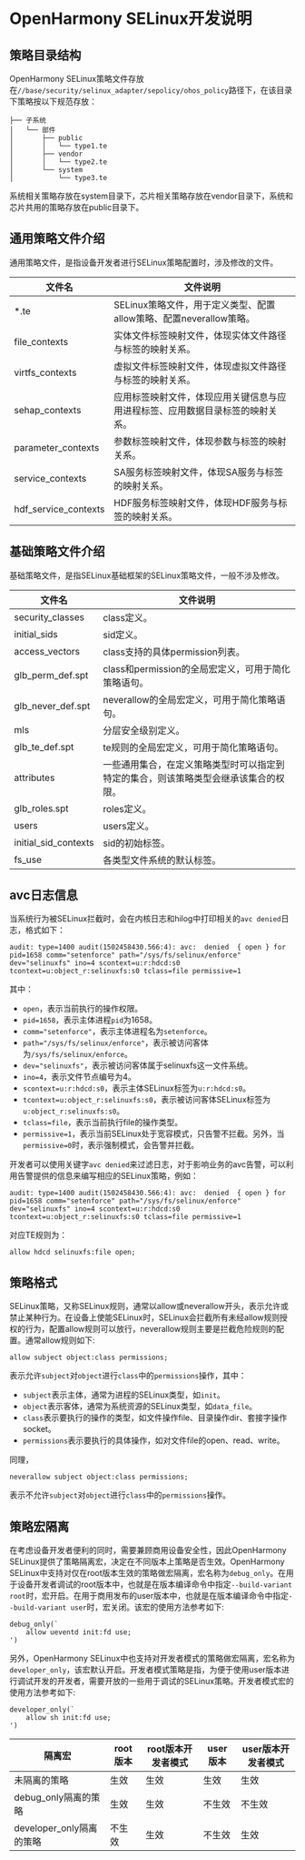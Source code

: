 # OpenHarmony SELinux开发说明

## 策略目录结构

OpenHarmony SELinux策略文件存放在`//base/security/selinux_adapter/sepolicy/ohos_policy`路径下，在该目录下策略按以下规范存放：
```text
├── 子系统
│   └── 部件
│       ├── public
│       │   └── type1.te
│       ├── vendor
│       │   └── type2.te
│       └── system
│           └── type3.te
```
系统相关策略存放在system目录下，芯片相关策略存放在vendor目录下，系统和芯片共用的策略存放在public目录下。

## 通用策略文件介绍

通用策略文件，是指设备开发者进行SELinux策略配置时，涉及修改的文件。

| 文件名 | 文件说明 |
| -------- | -------- |
| *.te | SELinux策略文件，用于定义类型、配置allow策略、配置neverallow策略。 |
| file_contexts | 实体文件标签映射文件，体现实体文件路径与标签的映射关系。 |
| virtfs_contexts | 虚拟文件标签映射文件，体现虚拟文件路径与标签的映射关系。 |
| sehap_contexts | 应用标签映射文件，体现应用关键信息与应用进程标签、应用数据目录标签的映射关系。 |
| parameter_contexts | 参数标签映射文件，体现参数与标签的映射关系。 |
| service_contexts | SA服务标签映射文件，体现SA服务与标签的映射关系。 |
| hdf_service_contexts | HDF服务标签映射文件，体现HDF服务与标签的映射关系。 |

## 基础策略文件介绍

基础策略文件，是指SELinux基础框架的SELinux策略文件，一般不涉及修改。

| 文件名 | 文件说明 |
| -------- | -------- |
| security_classes | class定义。 |
| initial_sids | sid定义。 |
| access_vectors | class支持的具体permission列表。 |
| glb_perm_def.spt | class和permission的全局宏定义，可用于简化策略语句。 |
| glb_never_def.spt | neverallow的全局宏定义，可用于简化策略语句。 |
| mls | 分层安全级别定义。 |
| glb_te_def.spt | te规则的全局宏定义，可用于简化策略语句。 |
| attributes | 一些通用集合，在定义策略类型时可以指定到特定的集合，则该策略类型会继承该集合的权限。 |
| glb_roles.spt | roles定义。 |
| users | users定义。 |
| initial_sid_contexts | sid的初始标签。 |
| fs_use | 各类型文件系统的默认标签。 |

## avc日志信息

当系统行为被SELinux拦截时，会在内核日志和hilog中打印相关的`avc denied`日志，格式如下：
```text
audit: type=1400 audit(1502458430.566:4): avc:  denied  { open } for  pid=1658 comm="setenforce" path="/sys/fs/selinux/enforce" dev="selinuxfs" ino=4 scontext=u:r:hdcd:s0 tcontext=u:object_r:selinuxfs:s0 tclass=file permissive=1
```

其中：
  - `open`，表示当前执行的操作权限。
  - `pid=1658`，表示主体进程`pid`为1658。
  - `comm="setenforce"`，表示主体进程名为`setenforce`。
  - `path="/sys/fs/selinux/enforce"`，表示被访问客体为`/sys/fs/selinux/enforce`。
  - `dev="selinuxfs"`，表示被访问客体属于selinuxfs这一文件系统。
  - `ino=4`，表示文件节点编号为4。
  - `scontext=u:r:hdcd:s0`，表示主体SELinux标签为`u:r:hdcd:s0`。
  - `tcontext=u:object_r:selinuxfs:s0`，表示被访问客体SELinux标签为`u:object_r:selinuxfs:s0`。
  - `tclass=file`，表示当前执行file的操作类型。
  - `permissive=1`，表示当前SELinux处于宽容模式，只告警不拦截。另外，当`permissive=0`时，表示强制模式，会告警并拦截。

开发者可以使用关键字`avc denied`来过滤日志，对于影响业务的avc告警，可以利用告警提供的信息来编写相应的SELinux策略，例如：
```text
audit: type=1400 audit(1502458430.566:4): avc:  denied  { open } for  pid=1658 comm="setenforce" path="/sys/fs/selinux/enforce" dev="selinuxfs" ino=4 scontext=u:r:hdcd:s0 tcontext=u:object_r:selinuxfs:s0 tclass=file permissive=1
```

对应TE规则为：
```text
allow hdcd selinuxfs:file open;
```

## 策略格式

SELinux策略，又称SELinux规则，通常以allow或neverallow开头，表示允许或禁止某种行为。在设备上使能SELinux时，SELinux会拦截所有未经allow规则授权的行为，配置allow规则可以放行，neverallow规则主要是拦截危险规则的配置。通常allow规则如下:
```text
allow subject object:class permissions;
```
  表示允许`subject`对`object`进行`class`中的`permissions`操作，其中：
  - `subject`表示主体，通常为进程的SELinux类型，如`init`。
  - `object`表示客体，通常为系统资源的SELinux类型，如`data_file`。
  - `class`表示要执行的操作的类型，如文件操作file、目录操作dir、套接字操作socket。
  - `permissions`表示要执行的具体操作，如对文件file的open、read、write。

同理，
```text
neverallow subject object:class permissions;
```
表示不允许`subject`对`object`进行`class`中的`permissions`操作。

## 策略宏隔离

在考虑设备开发者便利的同时，需要兼顾商用设备安全性，因此OpenHarmony SELinux提供了策略隔离宏，决定在不同版本上策略是否生效。OpenHarmony SELinux中支持对仅在root版本生效的策略做宏隔离，宏名称为`debug_only`。在用于设备开发者调试的root版本中，也就是在版本编译命令中指定`--build-variant root`时，宏开启。在用于商用发布的user版本中，也就是在版本编译命令中指定`--build-variant user`时，宏关闭。该宏的使用方法参考如下:
```text
debug_only(`
    allow ueventd init:fd use;
')
```

另外，OpenHarmony SELinux中也支持对开发者模式的策略做宏隔离，宏名称为`developer_only`，该宏默认开启。开发者模式策略是指，为便于使用user版本进行调试开发的开发者，需要开放的一些用于调试的SELinux策略。开发者模式宏的使用方法参考如下:
```text
developer_only(`
    allow sh init:fd use;
')
```

| 隔离宏 | root版本 | root版本开发者模式 | user版本 | user版本开发者模式 |
| -------- | -------- | -------- | -------- | -------- |
| 未隔离的策略 | 生效 | 生效 | 生效 | 生效 |
| debug_only隔离的策略 | 生效 |生效 | 不生效 | 不生效 |
| developer_only隔离的策略 | 不生效 | 生效 | 不生效 | 生效 |
